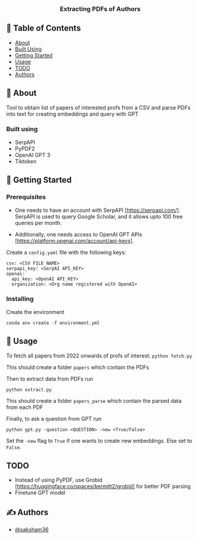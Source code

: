 <h3 align="center">Extracting PDFs of Authors</h3>

## 📝 Table of Contents

- [About](#about)
- [Built Using](#built_using)
- [Getting Started](#getting_started)
- [Usage](#usage)
- [TODO](#todo)
- [Authors](#authors)

## 🧐 About <a name = "about"></a>

Tool to obtain list of papers of interested profs from a CSV and parse PDFs into text for creating embeddings and query with GPT

### Built using <a name = "built_using"></a>

- SerpAPI
- PyPDF2
- OpenAI GPT 3
- Tiktoken

## 🏁 Getting Started <a name = "getting_started"></a>

### Prerequisites

- One needs to have an account with SerpAPI [https://serpapi.com/]. SerpAPI is used to query Google Scholar, and it allows upto 100 free queries per month.

- Additionally, one needs access to OpenAI GPT APIs [https://platform.openai.com/account/api-keys].

Create a `config.yaml` file with the following keys:

```
csv: <CSV FILE NAME>
serpapi_key: <SerpAI API_KEY>
openai:
  api_key: <OpenAI API_KEY>
  organization: <Org name registered with OpenAI>

```

### Installing

Create the environment

`conda env create -f environment.yml`

## 🎈 Usage <a name="usage"></a>

To fetch all papers from 2022 onwards of profs of interest:
`python fetch.py`

This should create a folder `papers` which contain the PDFs

Then to extract data from PDFs run

`python extract.py`

This should create a folder `papers_parse` which contain the parsed data from each PDF

Finally, to ask a question from GPT run

`python gpt.py -question <QUESTION> -new <True/False>`

Set the `-new` flag to `True` if one wants to create new embeddings. Else set to `False`.

## TODO <a name="todo"></a>

- Instead of using PyPDF, use Grobid [https://huggingface.co/spaces/kermitt2/grobid] for better PDF parsing
- Finetune GPT model

## ✍️ Authors <a name = "authors"></a>

- [@saksham36](https://github.com/saksham36)
